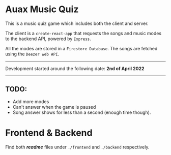 # Auax Music Quiz

This is a music quiz game which includes both the client and server.

The client is a `create-react-app` that requests the songs and music modes to the backend API, powered by `Express`.

All the modes are stored in a `Firestore Database`. The songs are fetched using the `Deezer web API`.

---
Development started around the following date: **2nd of April 2022**

---

## TODO:

* Add more modes
* Can't answer when the game is paused
* Song answer shows for less than a second (enough time though).

# Frontend & Backend

Find both ***readme*** files under `./frontend` and `./backend` respectively.